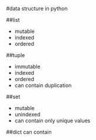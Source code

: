 #data structure in python


##list
- mutable
- indexed
- ordered

##tuple
- immutable
- indexed
- ordered
- can contain duplication

##set
- mutable
- unindexed
- can contain only unique values

##dict
can contain